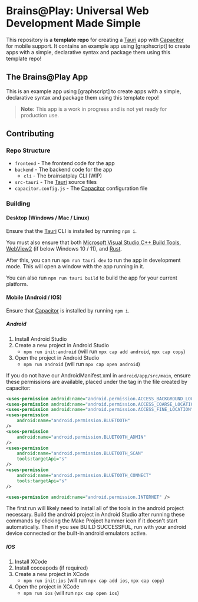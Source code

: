 # Brains@Play: Universal Web Development Made Simple
This repository is a **template repo** for creating a [Tauri] app with [Capacitor] for mobile support. It contains an example app using [graphscript] to create apps with a simple, declarative syntax and package them using this template repo!

## The Brains@Play App
This is an example app using [graphscript] to create apps with a simple, declarative syntax and package them using this template repo!

> **Note:** This app is a work in progress and is not yet ready for production use.

## Contributing
### Repo Structure
- `frontend` - The frontend code for the app
- `backend` - The backend code for the app
    - `cli` - The brainsatplay CLI (WIP)
- `src-tauri` - The [Tauri] source files
- `capacitor.config.js` - The [Capacitor] configuration file

### Building
#### Desktop (Windows / Mac / Linux)
Ensure that the [Tauri] CLI is installed by running `npm i`.

You must also ensure that both [Microsoft Visual Studio C++ Build Tools](https://visualstudio.microsoft.com/visual-cpp-build-tools/), [WebView2](https://developer.microsoft.com/en-us/microsoft-edge/webview2/#download-section) (if below Windows 10 / 11), and [Rust](https://www.rust-lang.org/tools/install).

After this, you can run `npm run tauri dev` to run the app in development mode. This will open a window with the app running in it. 

You can also run `npm run tauri build` to build the app for your current platform.

#### Mobile (Android / IOS)
Ensure that [Capacitor] is installed by running `npm i`.

##### Android
1. Install Android Studio
2. Create a new project in Android Studio
    - `npm run init:android` (will run `npx cap add android`, `npx cap copy`)
3. Open the project in Android Studio
    - `npm run android` (will run `npx cap open android`)

If you do not have our AndroidManifest.xml in `android/app/src/main`, ensure these permissions are available, placed under the <!-- Permissions --> tag in the file created by capacitor:
```xml
<uses-permission android:name="android.permission.ACCESS_BACKGROUND_LOCATION" />
<uses-permission android:name="android.permission.ACCESS_COARSE_LOCATION"  />
<uses-permission android:name="android.permission.ACCESS_FINE_LOCATION"  />
<uses-permission
    android:name="android.permission.BLUETOOTH"
/>
<uses-permission
    android:name="android.permission.BLUETOOTH_ADMIN"
/>
<uses-permission
    android:name="android.permission.BLUETOOTH_SCAN"
    tools:targetApi="s"
/>
<uses-permission
    android:name="android.permission.BLUETOOTH_CONNECT"
    tools:targetApi="s"
/>

<uses-permission android:name="android.permission.INTERNET" />
```

The first run will likely need to install all of the tools in the android project necessary. Build the android project in Android Studio after running these commands by clicking the Make Project hammer icon if it doesn't start automatically. Then if you see BUILD SUCCESSFUL, run with your android device connected or the built-in android emulators active.

##### IOS 
1. Install XCode
2. Install cocoapods (if required)
3. Create a new project in XCode
    - `npm run init:ios` (will run `npx cap add ios`, `npx cap copy`)
4. Open the project in XCode
    - `npm run ios` (will run `npx cap open ios`)


[Capacitor]: https://capacitorjs.com/
[Tauri]: https://tauri.app/
[Tauri]: https://github.com/brainsatplay/graphscript

